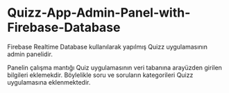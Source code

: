 # Quizz-App-Admin-Panel-with-Firebase-Database

Firebase Realtime Database kullanılarak yapılmış Quizz uygulamasının admin panelidir. 

Panelin çalışma mantığı Quiz uygulamasının veri tabanına arayüzden girilen bilgileri eklemekdir. 
Böylelikle soru ve soruların kategorileri Quizz uygulamasına eklenmektedir.
